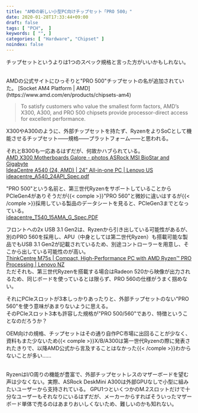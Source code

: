 ```yaml
---
title: "AMDの新しい小型PC向けチップセット「PRO 500」"
date: 2020-01-28T17:33:44+09:00
draft: false
tags: [ "PCH",  ]
keywords: [ "", ]
categories: [ "Hardware", "Chipset" ]
noindex: false
---
```


チップセットというよりは1つのスペック規格と言った方がいいかもしれない。  

<br>
AMDの公式サイトにひっそりと"PRO 500"チップセットの名が追加されていた。  
[Socket AM4 Platform | AMD](https://www.amd.com/en/products/chipsets-am4)

 > To satisfy customers who value the smallest form factors, AMD’s X300, A300, and PRO 500 chipsets provide processor-direct access for excellent performance.

X300やA300のように、外部チップセットを持たず、RyzenをよりSoCとして機能させるチップセット――規格――プラットフォーム――と思われる。  

それとB300も一応あるはずだが、何故かハブられている。  
[AMD X300 Motherboards Galore - photos ASRock MSI BioStar and Gigabyte ](https://www.guru3d.com/news-story/amd-x300-motherboards-galore-photos-asrock-msi-biostar-and-gigabyte.html)  
[IdeaCentre A540 (24, AMD) | 24” All-in-one PC | Lenovo US](https://www.lenovo.com/us/en/desktops-and-all-in-ones/ideacentre/aio-500-series/IdeaCentre-A540-24API/p/FFICF500327)  
[ideacentre_A540_24API_Spec.pdf](https://psref.lenovo.com/syspool/Sys/PDF/IdeaCentre/ideacentre_A540_24API/ideacentre_A540_24API_Spec.pdf)  

"PRO 500"という名前と、第三世代RyzenをサポートしていることからPCIeGen4がありそうだが{{< comple >}}"PRO 560"と微妙に違いはするが{{< /comple >}}採用している製品のデータシートを見ると、PCIeGen3までとなっている。  
[ideacentre_T540_15AMA_G_Spec.PDF](https://psref.lenovo.com/syspool/Sys/PDF/IdeaCentre/ideacentre_T540_15AMA_G/ideacentre_T540_15AMA_G_Spec.PDF)  

フロントへの2x USB 3.1 Gen2は、Ryzenから引き出している可能性があるが、別のPRO 560を採用し、APU（中身としては第二世代Ryzen）も搭載可能な製品でもUSB 3.1 Gen2が記載されているため、別途コントローラーを用意し、そこから出している可能性のが高い。  
[ThinkCentre M75s | Compact, High-Performance PC with AMD Ryzen™ PRO Processing | Lenovo NZ](https://www.lenovo.com/nz/en/desktops-and-all-in-ones/thinkcentre/m-series-sff/ThinkCentre-M75s-1/p/11TC1MD735S)  
ただそれも、第三世代Ryzenを搭載する場合はRadeon 520から映像が出力されるため、同じボードを使っているとは限らず、PRO 560の仕様がうまく掴めない。  

それにPCIeスロットが3本しっかりあったりと、外部チップセットのない"PRO 560"を使う意味があまりないように思える。  
そのPCIeスロット3本も許容した規格が"PRO 500/560"であり、特徴ということなのだろうか？  

OEM向けの規格、チップセットはその通り自作PC市場に出回ることが少なく、資料もまた少ないため{{< comple >}}X/B/A300は第一世代Ryzenの際に発表されたきりで、以降AMD公式から言及することはなかった{{< /comple >}}わからないことが多い……  

<br>
RyzenはI/O周りの機能が豊富で、外部チップセットレスのマザーボードを望む声は少なくない。実際、ASRock DeskMini A300は外部GPUなしで小型に組みたいユーザーから支持されている。  
GPU1つといくつかのM.2スロットだけで十分なユーザーもそれなりにいるはずだが、メーカーからすればそういったマザーボード単体で売るのはあまりおいしくないため、難しいのかも知れない。  
